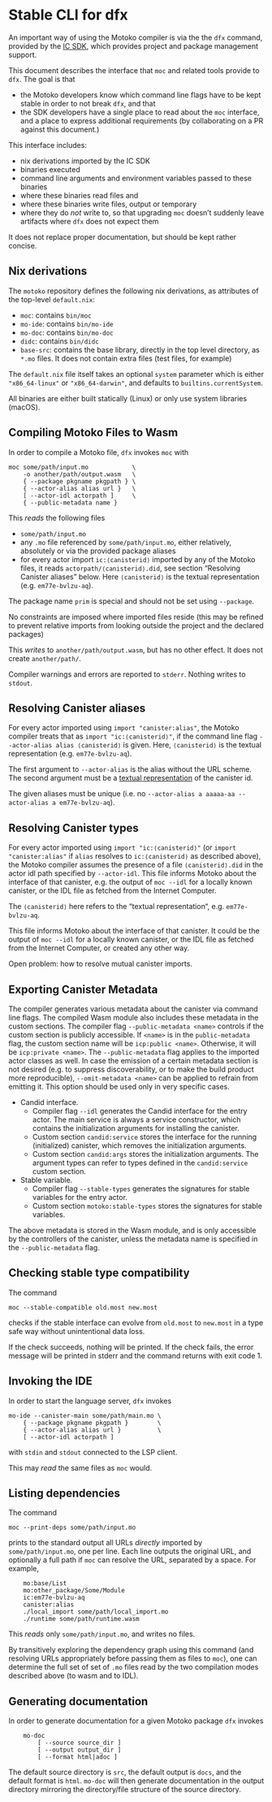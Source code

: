 Stable CLI for dfx
==================

An important way of using the Motoko compiler is via the the `dfx` command,
provided by the [IC SDK](https://internetcomputer.org/docs/current/developer-docs/setup/install), which provides project and package management
support.

This document describes the interface that `moc` and related tools provide to
`dfx`. The goal is that
 * the Motoko developers know which command line flags have to
   be kept stable in order to not break `dfx`, and that
 * the SDK developers have a single place to read about the `moc` interface, and
   a place to express additional requirements (by collaborating on a PR against
   this document.)

This interface includes:
 * nix derivations imported by the IC SDK
 * binaries executed
 * command line arguments and environment variables passed to these binaries
 * where these binaries read files and
 * where these binaries write files, output or temporary
 * where they do _not_ write to, so that upgrading `moc` doesn’t suddenly leave
   artifacts where `dfx` does not expect them

It does not replace proper documentation, but should be kept rather concise.

Nix derivations
---------------

The `motoko` repository defines the following nix derivations, as attributes of
the top-level `default.nix`:

* `moc`: contains `bin/moc`
* `mo-ide`: contains `bin/mo-ide`
* `mo-doc`: contains `bin/mo-doc`
* `didc`: contains `bin/didc`
* `base-src`: contains the base library, directly in the top level directory,
  as `*.mo` files. It does not contain extra files (test files, for example)


The `default.nix` file itself takes an optional `system` parameter which is
either `"x86_64-linux"` or `"x86_64-darwin"`, and defaults to
`builtins.currentSystem`.

All binaries are either built statically (Linux) or only use system libraries (macOS).

Compiling Motoko Files to Wasm
------------------------------

In order to compile a Motoko file, `dfx` invokes `moc` with
```
moc some/path/input.mo            \
    -o another/path/output.wasm   \
    { --package pkgname pkgpath } \
    { --actor-alias alias url }   \
    [ --actor-idl actorpath ]     \
    { --public-metadata name }
```
This _reads_ the following files
 * `some/path/input.mo`
 * any `.mo` file referenced by `some/path/input.mo`, either relatively, absolutely or via the provided package aliases
 * for every actor import `ic:⟨canisterid⟩` imported by any of the Motoko files, it reads `actorpath/⟨canisterid⟩.did`, see section “Resolving Canister aliases” below. Here `⟨canisterid⟩` is the textual representation (e.g. `em77e-bvlzu-aq`).

The package name `prim` is special and should not be set using `--package`.

No constraints are imposed where imported files reside (this may be refined to prevent relative imports from looking outside the project and the declared packages)

This _writes_ to `another/path/output.wasm`, but has no other effect. It does
not create `another/path/`.

Compiler warnings and errors are reported to `stderr`. Nothing writes to `stdout`.

Resolving Canister aliases
--------------------------

For every actor imported using `import "canister:alias"`, the Motoko compiler treats that as `import "ic:⟨canisterid⟩"`, if the command line flag `--actor-alias alias ⟨canisterid⟩` is given. Here, `⟨canisterid⟩` is the textual representation (e.g. `em77e-bvlzu-aq`).

The first argument to `--actor-alias` is the alias without the URL scheme. The second argument must be a [textual representation] of the canister id.

The given aliases must be unique (i.e. no `--actor-alias a aaaaa-aa --actor-alias a em77e-bvlzu-aq`).

[textual representation]: https://sdk.dfinity.org/docs/interface-spec/index.html#textual-ids

Resolving Canister types
------------------------

For every actor imported using `import "ic:⟨canisterid⟩"` (or `import "canister:alias"` if `alias` resolves to `ic:⟨canisterid⟩` as described above), the Motoko compiler assumes the presence of a file `⟨canisterid⟩.did` in the actor idl path specified by `--actor-idl`. This file informs Motoko about the interface of that canister, e.g. the output of `moc --idl` for a locally known canister, or the IDL file as fetched from the Internet Computer.

The `⟨canisterid⟩` here refers to the “textual representation“, e.g. `em77e-bvlzu-aq`.

This file informs Motoko about the interface of that canister. It could be the output of `moc --idl` for a locally known canister, or the IDL file as fetched from the Internet Computer, or created any other way.

Open problem: how to resolve mutual canister imports.

Exporting Canister Metadata
---------------------------

The compiler generates various metadata about the canister via command line flags.
The compiled Wasm module also includes these metadata in the custom sections.
The compiler flag `--public-metadata <name>` controls if the custom section is publicly accessible.
If `<name>` is in the `public-metadata` flag, the custom section name will be `icp:public <name>`.
Otherwise, it will be `icp:private <name>`. The `--public-metadata` flag applies to the imported actor classes as well.
In case the emission of a certain metadata section is not desired (e.g. to suppress discoverability, or to make the build
product more reproducible), `--omit-metadata <name>` can be applied to refrain from emitting it. This option should  be
used only in very specific cases.

* Candid interface.
  + Compiler flag `--idl` generates the Candid interface for the entry actor. The main service
    is always a service constructor, which contains the initialization arguments for installing the canister.
  + Custom section `candid:service` stores the interface for the running (initialized) canister, which removes
    the initialization arguments.
  + Custom section `candid:args` stores the initialization arguments. The argument types can refer to
    types defined in the `candid:service` custom section.
* Stable variable.
  + Compiler flag `--stable-types` generates the signatures for stable variables for the entry actor.
  + Custom section `motoko:stable-types` stores the signatures for stable variables.

The above metadata is stored in the Wasm module, and is only accessible by the controllers of the canister, unless the
metadata name is specified in the `--public-metadata` flag.

Checking stable type compatibility
----------------------------------

The command
```
moc --stable-compatible old.most new.most
```
checks if the stable interface can evolve from `old.most` to `new.most` in
a type safe way without unintentional data loss.

If the check succeeds, nothing will be printed. 
If the check fails, the error message will be printed in stderr and the command returns with exit code 1.

Invoking the IDE
----------------

In order to start the language server, `dfx` invokes
```
mo-ide --canister-main some/path/main.mo \
    { --package pkgname pkgpath }        \
    { --actor-alias alias url }          \
    [ --actor-idl actorpath ]
```
with `stdin` and `stdout` connected to the LSP client.

This may _read_ the same files as `moc` would.

Listing dependencies
--------------------

The command
```
moc --print-deps some/path/input.mo
```
prints to the standard output all URLs _directly_ imported by
`some/path/input.mo`, one per line. Each line outputs the original
URL, and optionally a full path if `moc` can resolve the URL, separated by a space.
For example,
```
    mo:base/List
    mo:other_package/Some/Module
    ic:em77e-bvlzu-aq
    canister:alias
    ./local_import some/path/local_import.mo
    ./runtime some/path/runtime.wasm
```
This _reads_ only `some/path/input.mo`, and writes no files.

By transitively exploring the dependency graph using this command (and
resolving URLs appropriately before passing them as files to `moc`), one can
determine the full set of set of `.mo` files read by the two compilation modes
described above (to wasm and to IDL).

Generating documentation
------------------------

In order to generate documentation for a given Motoko package `dfx` invokes
```
    mo-doc
        [ --source source_dir ]
        [ --output output_dir ]
        [ --format html|adoc ]
```
The default source directory is `src`, the default output is `docs`, and the default format is `html`.
`mo-doc` will then generate documentation in the output directory mirroring the directory/file structure of the source directory.
